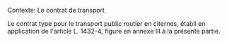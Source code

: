 Contexte: Le contrat de transport

Le contrat type pour le transport public routier en citernes, établi en application de l'article L. 1432-4, figure en annexe III à la présente partie.